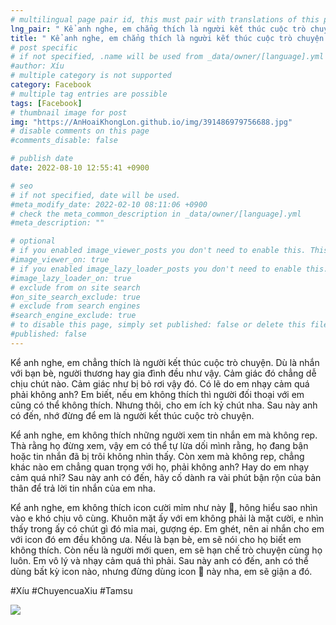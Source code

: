 ```yaml
---
# multilingual page pair id, this must pair with translations of this page. (This name must be unique)
lng_pair: " Kể anh nghe, em chẳng thích là người kết thúc cuộc trò chuyện "
title: " Kể anh nghe, em chẳng thích là người kết thúc cuộc trò chuyện "
# post specific
# if not specified, .name will be used from _data/owner/[language].yml
#author: Xíu
# multiple category is not supported
category: Facebook
# multiple tag entries are possible
tags: [Facebook]
# thumbnail image for post
img: "https://AnHoaiKhongLon.github.io/img/391486979756688.jpg"
# disable comments on this page
#comments_disable: false

# publish date
date: 2022-08-10 12:55:41 +0900

# seo
# if not specified, date will be used.
#meta_modify_date: 2022-02-10 08:11:06 +0900
# check the meta_common_description in _data/owner/[language].yml
#meta_description: ""

# optional
# if you enabled image_viewer_posts you don't need to enable this. This is only if image_viewer_posts = false
#image_viewer_on: true
# if you enabled image_lazy_loader_posts you don't need to enable this. This is only if image_lazy_loader_posts = false
#image_lazy_loader_on: true
# exclude from on site search
#on_site_search_exclude: true
# exclude from search engines
#search_engine_exclude: true
# to disable this page, simply set published: false or delete this file
#published: false
---
```


<!-- outline-start -->

Kể anh nghe, em chẳng thích là người kết thúc cuộc trò chuyện. Dù là nhắn với bạn bè, người thương hay gia đình đều như vậy. Cảm giác đó chẳng dễ chịu chút nào. Cảm giác như bị bỏ rơi vậy đó. Có lẽ do em nhạy cảm quá phải không anh? Em biết, nếu em không thích thì người đối thoại với em cũng có thể không thích. Nhưng thôi, cho em ích kỷ chút nha. Sau này anh có đến, nhớ đừng để em là người kết thúc cuộc trò chuyện.

Kể anh nghe, em không thích những người xem tin nhắn em mà không rep. Thà rằng họ đừng xem, vậy em có thể tự lừa dối mình rằng, họ đang bận hoặc tin nhắn đã bị trôi không nhìn thấy. Còn xem mà không rep, chẳng khác nào em chẳng quan trọng với họ, phải không anh? Hay do em nhạy cảm quá nhỉ? Sau này anh có đến, hãy cố dành ra vài phút bận rộn của bản thân để trả lời tin nhắn của em nha.

Kể anh nghe, em không thích icon cười mỉm như này 🙂, hông hiểu sao nhìn vào e khó chịu vô cùng. Khuôn mặt ấy với em không phải là mặt cười, e nhìn thấy trong ấy có chút gì đó mỉa mai, gượng ép. Em ghét, nên ai nhắn cho em với icon đó em đều không ưa. Nếu là bạn bè, em sẽ nói cho họ biết em không thích. Còn nếu là người mới quen, em sẽ hạn chế trò chuyện cùng họ luôn. Em vô lý và nhạy cảm quá thì phải. Sau này anh có đến, anh có thể dùng bất kỳ icon nào, nhưng đừng dùng icon 🙂 này nha, em sẽ giận a đó.

#Xíu
#ChuyencuaXiu
#Tamsu

<!-- outline-end -->

<img src= "https://AnHoaiKhongLon.github.io/img/391486979756688.jpg">